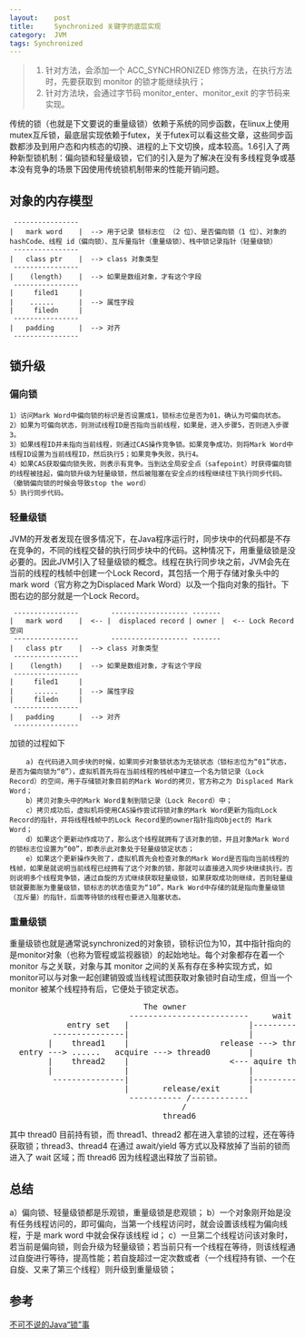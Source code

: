 ```yaml
---
layout:    post
title:     Synchronized 关键字的底层实现
category:  JVM
tags: Synchronized
---
```


> 1. 针对方法，会添加一个 ACC_SYNCHRONIZED 修饰方法，在执行方法时，先要获取到 monitor 的锁才能继续执行；
> 2. 针对方法块，会通过字节码 monitor_enter、monitor_exit 的字节码来实现。

传统的锁（也就是下文要说的重量级锁）依赖于系统的同步函数，在linux上使用mutex互斥锁，最底层实现依赖于futex，关于futex可以看这些文章，这些同步函数都涉及到用户态和内核态的切换、进程的上下文切换，成本较高。1.6引入了两种新型锁机制：偏向锁和轻量级锁，它们的引入是为了解决在没有多线程竞争或基本没有竞争的场景下因使用传统锁机制带来的性能开销问题。

## 对象的内存模型
```
 ----------------
|	mark word    |  --> 用于记录 锁标志位 （2 位）、是否偏向锁（1 位）、对象的 hashCode、线程 id（偏向锁）、互斥量指针（重量级锁）、栈中锁记录指针（轻量级锁）
 ---------------- 
|   class ptr    |  --> class 对象类型
 ----------------
|    (length)    |  --> 如果是数组对象，才有这个字段
 ----------------
| 	  filed1     | 
|	 ......		 |  --> 属性字段
|	  filedn     |
 ----------------
|  	padding		 |  --> 对齐
 ----------------	
```

## 锁升级
### 偏向锁
    1）访问Mark Word中偏向锁的标识是否设置成1，锁标志位是否为01，确认为可偏向状态。
	2）如果为可偏向状态，则测试线程ID是否指向当前线程，如果是，进入步骤5，否则进入步骤3。
	3）如果线程ID并未指向当前线程，则通过CAS操作竞争锁。如果竞争成功，则将Mark Word中线程ID设置为当前线程ID，然后执行5；如果竞争失败，执行4。
	4）如果CAS获取偏向锁失败，则表示有竞争。当到达全局安全点（safepoint）时获得偏向锁的线程被挂起，偏向锁升级为轻量级锁，然后被阻塞在安全点的线程继续往下执行同步代码。（撤销偏向锁的时候会导致stop the word）
	5）执行同步代码。
### 轻量级锁
JVM的开发者发现在很多情况下，在Java程序运行时，同步块中的代码都是不存在竞争的，不同的线程交替的执行同步块中的代码。这种情况下，用重量级锁是没必要的。因此JVM引入了轻量级锁的概念。线程在执行同步块之前，JVM会先在当前的线程的栈帧中创建一个Lock Record，其包括一个用于存储对象头中的 mark word（官方称之为Displaced Mark Word）以及一个指向对象的指针。下图右边的部分就是一个Lock Record。
```
 ----------------        ------------------- -------
|	mark word    |  <--	|  displaced record | owner |  <-- Lock Record 空间
 ---------------- 		 ------------------- -------
|   class ptr    |  --> class 对象类型
 ----------------
|    (length)    |  --> 如果是数组对象，才有这个字段
 ----------------
| 	  filed1     |
|	  ......	 |  --> 属性字段
|	  filedn     |
 ----------------
|  	padding		 |  --> 对齐
 ----------------	
```
加锁的过程如下
```
    a) 在代码进入同步块的时候，如果同步对象锁状态为无锁状态（锁标志位为“01”状态，是否为偏向锁为“0”），虚拟机首先将在当前线程的栈帧中建立一个名为锁记录（Lock Record）的空间，用于存储锁对象目前的Mark Word的拷贝，官方称之为 Displaced Mark Word；
    b）拷贝对象头中的Mark Word复制到锁记录（Lock Record）中；
    c）拷贝成功后，虚拟机将使用CAS操作尝试将锁对象的Mark Word更新为指向Lock Record的指针，并将线程栈帧中的Lock Record里的owner指针指向Object的 Mark Word；
    d）如果这个更新动作成功了，那么这个线程就拥有了该对象的锁，并且对象Mark Word的锁标志位设置为“00”，即表示此对象处于轻量级锁定状态；
    e）如果这个更新操作失败了，虚拟机首先会检查对象的Mark Word是否指向当前线程的栈帧，如果是就说明当前线程已经拥有了这个对象的锁，那就可以直接进入同步块继续执行。否则说明多个线程竞争锁，通过自旋的方式继续获取轻量级锁，如果获取成功则继续，否则轻量级锁就要膨胀为重量级锁，锁标志的状态值变为“10”，Mark Word中存储的就是指向重量级锁（互斥量）的指针，后面等待锁的线程也要进入阻塞状态。
```

### 重量级锁
重量级锁也就是通常说synchronized的对象锁，锁标识位为10，其中指针指向的是monitor对象（也称为管程或监视器锁）的起始地址。每个对象都存在着一个 monitor 与之关联，对象与其 monitor 之间的关系有存在多种实现方式，如monitor可以与对象一起创建销毁或当线程试图获取对象锁时自动生成，但当一个 monitor 被某个线程持有后，它便处于锁定状态。
<pre>
						    The owner
  					     -------------------------     wait set
    		entry set   |						  |---------------
     	 ---------------|					  	  |				  |
    	|    thread1	|					release ---> thread3  |
  entry ---> ......   acquire ---> thread0  	  |               |
    	|	 thread2    |					  <--- aquire thread4 |
    	|				|						  |				  |
    	 ---------------|						  |---------------|
    	 				|	    release/exit      |
    	 				 ----------- /------------
    	 				 		    /
    	 				 		thread6 	
</pre>
其中 thread0 目前持有锁，而 thread1、thread2 都在进入拿锁的过程，还在等待获取锁；thread3、thread4 在通过 await/yield 等方式以及释放掉了当前的锁而进入了 wait 区域；而 thread6 因为线程退出释放了当前锁。

## 总结
a）偏向锁、轻量级锁都是乐观锁，重量级锁是悲观锁；
b）一个对象刚开始是没有任务线程访问的，即可偏向，当第一个线程访问时，就会设置该线程为偏向线程，于是 mark word 中就会保存该线程 id；
c）一旦第二个线程访问该对象时，若当前是偏向锁，则会升级为轻量级锁；若当前只有一个线程在等待，则该线程通过自旋进行等待，提高性能；若自旋超过一定次数或者（一个线程持有锁、一个在自旋、又来了第三个线程）则升级到重量级锁；
    
## 参考
[不可不说的Java“锁”事](https://tech.meituan.com/2018/11/15/java-lock.html)
